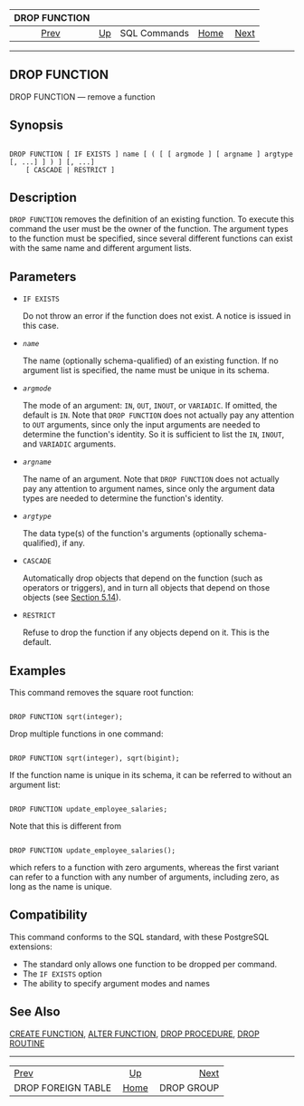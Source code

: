 

|                      DROP FUNCTION                      |                                        |              |                                                       |                                          |
| :-----------------------------------------------------: | :------------------------------------- | :----------: | ----------------------------------------------------: | ---------------------------------------: |
| [Prev](sql-dropforeigntable.html "DROP FOREIGN TABLE")  | [Up](sql-commands.html "SQL Commands") | SQL Commands | [Home](index.html "PostgreSQL 17devel Documentation") |  [Next](sql-dropgroup.html "DROP GROUP") |

***

## DROP FUNCTION

DROP FUNCTION — remove a function

## Synopsis

```

DROP FUNCTION [ IF EXISTS ] name [ ( [ [ argmode ] [ argname ] argtype [, ...] ] ) ] [, ...]
    [ CASCADE | RESTRICT ]
```

## Description

`DROP FUNCTION` removes the definition of an existing function. To execute this command the user must be the owner of the function. The argument types to the function must be specified, since several different functions can exist with the same name and different argument lists.

## Parameters

* `IF EXISTS`

    Do not throw an error if the function does not exist. A notice is issued in this case.

* *`name`*

    The name (optionally schema-qualified) of an existing function. If no argument list is specified, the name must be unique in its schema.

* *`argmode`*

    The mode of an argument: `IN`, `OUT`, `INOUT`, or `VARIADIC`. If omitted, the default is `IN`. Note that `DROP FUNCTION` does not actually pay any attention to `OUT` arguments, since only the input arguments are needed to determine the function's identity. So it is sufficient to list the `IN`, `INOUT`, and `VARIADIC` arguments.

* *`argname`*

    The name of an argument. Note that `DROP FUNCTION` does not actually pay any attention to argument names, since only the argument data types are needed to determine the function's identity.

* *`argtype`*

    The data type(s) of the function's arguments (optionally schema-qualified), if any.

* `CASCADE`

    Automatically drop objects that depend on the function (such as operators or triggers), and in turn all objects that depend on those objects (see [Section 5.14](ddl-depend.html "5.14. Dependency Tracking")).

* `RESTRICT`

    Refuse to drop the function if any objects depend on it. This is the default.

## Examples

This command removes the square root function:

```

DROP FUNCTION sqrt(integer);
```

Drop multiple functions in one command:

```

DROP FUNCTION sqrt(integer), sqrt(bigint);
```

If the function name is unique in its schema, it can be referred to without an argument list:

```

DROP FUNCTION update_employee_salaries;
```

Note that this is different from

```

DROP FUNCTION update_employee_salaries();
```

which refers to a function with zero arguments, whereas the first variant can refer to a function with any number of arguments, including zero, as long as the name is unique.

## Compatibility

This command conforms to the SQL standard, with these PostgreSQL extensions:

* The standard only allows one function to be dropped per command.
* The `IF EXISTS` option
* The ability to specify argument modes and names

## See Also

[CREATE FUNCTION](sql-createfunction.html "CREATE FUNCTION"), [ALTER FUNCTION](sql-alterfunction.html "ALTER FUNCTION"), [DROP PROCEDURE](sql-dropprocedure.html "DROP PROCEDURE"), [DROP ROUTINE](sql-droproutine.html "DROP ROUTINE")

***

|                                                         |                                                       |                                          |
| :------------------------------------------------------ | :---------------------------------------------------: | ---------------------------------------: |
| [Prev](sql-dropforeigntable.html "DROP FOREIGN TABLE")  |         [Up](sql-commands.html "SQL Commands")        |  [Next](sql-dropgroup.html "DROP GROUP") |
| DROP FOREIGN TABLE                                      | [Home](index.html "PostgreSQL 17devel Documentation") |                               DROP GROUP |
